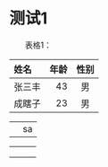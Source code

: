 # 测试1

&emsp;&emsp;表格1：<br/>

| 姓名 | 年龄 | 性别 |
| :-----| ----: | :----: |
| 张三丰 | 43 | 男 |
| 成瞎子 | 23 | 男 |

|      |      |
| ---- | ---- |
|      | sa   |

|      |      |      |
| ---- | ---- | ---- |
|      |      |      |
|      |      |      |
|      |      |      |

